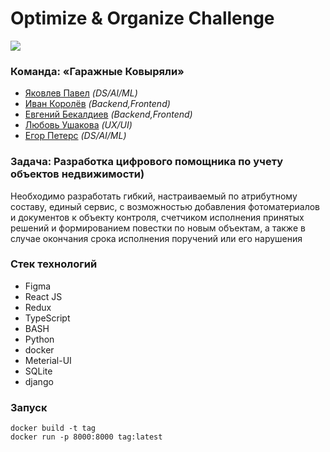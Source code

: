 # Optimize & Organize Challenge
![](https://contestfiles.storage.yandexcloud.net/companies/86a6a31f4467a95b9020dad414fbf7e0/contests/853/3m357MOH_1678886149.webp)



### Команда: **«Гаражные Ковыряли»**
- [Яковлев Павел](https://t.me/poulyak) _(DS/AI/ML)_
- [Иван Королёв](https://t.me/korlivan) _(Backend,Frontend)_
- [Евгений Бекалдиев](https://t.me/sejapoe) _(Backend,Frontend)_
- [Любовь Ушакова](https://t.me/loveushakova) _(UX/UI)_
- [Егор Петерс](https://t.me/egorka_pomedorka) _(DS/AI/ML)_

### Задача: **Разработка цифрового помощника по учету объектов недвижимости)**
Необходимо разработать гибкий, настраиваемый по атрибутному составу, единый сервис, с возможностью добавления фотоматериалов и документов к объекту контроля, счетчиком исполнения принятых решений и формированием повестки по новым объектам, а также в случае окончания срока исполнения поручений или его нарушения

### Стек технологий
- Figma
- React JS
- Redux
- TypeScript
- BASH
- Python
- docker
- Meterial-UI
- SQLite
- django

### Запуск
```
docker build -t tag
docker run -p 8000:8000 tag:latest
```
